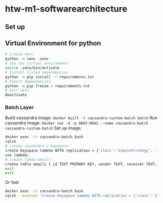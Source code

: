 # htw-m1-softwarearchitecture

## Set up
## Virtual Environment for python
```bash
# Create Venv 
python -m venv .venv
# Use the virtual environment
source .venv/bin/activate
# Install listed dependencies
python -m pip install -r requiremetns.txt
# Export dependancies
python -m pip freeze > requirements.txt
# Exit venv
deactivate
```

### Batch Layer
Build cassandra image: `docker built -t cassandra-custom-batch batch`
Run cassandra image: `docker run -d -p 9042:9042 --name cassandra-batch cassandra-custom-batch`
Set up image: 
```bash
docker exec -it cassandra-batch bash
cqlsh
# create cassandra's keyspace
create keyspace lambda WITH replication = {'class':'SimpleStrategy', 'replication_factor' : 3};
use lambda;
# create table emails
create table emails ( id TEXT PRIMARY KEY, sender TEXT, receiver TEXT, timestamp TIMESTAMP, subject TEXT, body TEXT);
exit
exit
```
Or fast
```bash
docker exec -it cassandra-batch bash
cqlsh --execute "create keyspace lambda WITH replication = {'class':'SimpleStrategy', 'replication_factor' : 3}; use lambda; create table emails ( id TEXT PRIMARY KEY, sender TEXT, receiver TEXT, timestamp TIMESTAMP, subject TEXT, body TEXT);"
```